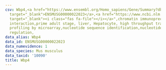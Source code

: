 ```yaml
---
csv: Wbp4,<a href="https://www.ensembl.org/Homo_sapiens/Gene/Summary?db=core;g=ENSMUSG00000022023"
  target="_blank">ENSMUSG00000022023</a>,<a href="https://www.ncbi.nlm.nih.gov/pubmed/23834426"
  target="_blank"><i class="fas fa-file"></i></a>",chromatin immunoprecipitation assay,direct
  interaction,prime adult stage, liver, Hepatocyte, high throughput transcription
  profiling by microarray,nucleotide sequence identification,nucleotide sequence identification,transcriptional
  regulation,
data_alias: Wbp4
data_id: ENSMUSG00000022023
data_numevidence: 1
data_species: Mus musculus
data_taxid: '10090'
title: Wbp4
---
```

